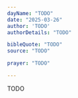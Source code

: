 ```yaml
---
dayName: "TODO"
date: "2025-03-26"
author: 'TODO'
authorDetails: "TODO"

bibleQuote: "TODO"
source: "TODO"

prayer: "TODO"

---
```


TODO
